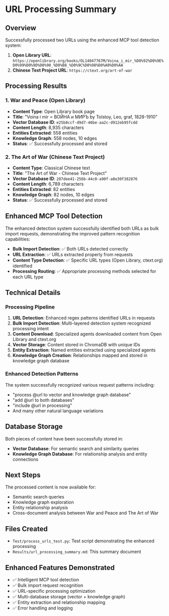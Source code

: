 # URL Processing Summary

## Overview
Successfully processed two URLs using the enhanced MCP tool detection system:

1. **Open Library URL**: `https://openlibrary.org/books/OL14047767M/Voina_i_mir_%D0%92%D0%9E%D0%99%D0%9D%D0%90_%D0%B8_%D0%9C%D0%98%D0%A0%D0%AA`
2. **Chinese Text Project URL**: `https://ctext.org/art-of-war`

## Processing Results

### 1. War and Peace (Open Library)
- **Content Type**: Open Library book page
- **Title**: "Voina i mir = ВОЙНА и МИРЪ by Tolstoy, Leo, graf, 1828-1910"
- **Vector Database ID**: `e25b8ccf-d9d7-46be-aa2c-d912eb95fcdd`
- **Content Length**: 8,935 characters
- **Entities Extracted**: 558 entities
- **Knowledge Graph**: 558 nodes, 10 edges
- **Status**: ✅ Successfully processed and stored

### 2. The Art of War (Chinese Text Project)
- **Content Type**: Classical Chinese text
- **Title**: "The Art of War - Chinese Text Project"
- **Vector Database ID**: `207dee41-256b-44c0-a90f-a8e30f382876`
- **Content Length**: 6,789 characters
- **Entities Extracted**: 82 entities
- **Knowledge Graph**: 82 nodes, 10 edges
- **Status**: ✅ Successfully processed and stored

## Enhanced MCP Tool Detection

The enhanced detection system successfully identified both URLs as bulk import requests, demonstrating the improved pattern recognition capabilities:

- **Bulk Import Detection**: ✅ Both URLs detected correctly
- **URL Extraction**: ✅ URLs extracted properly from requests
- **Content Type Detection**: ✅ Specific URL types (Open Library, ctext.org) identified
- **Processing Routing**: ✅ Appropriate processing methods selected for each URL type

## Technical Details

### Processing Pipeline
1. **URL Detection**: Enhanced regex patterns identified URLs in requests
2. **Bulk Import Detection**: Multi-layered detection system recognized processing intent
3. **Content Download**: Specialized agents downloaded content from Open Library and ctext.org
4. **Vector Storage**: Content stored in ChromaDB with unique IDs
5. **Entity Extraction**: Named entities extracted using specialized agents
6. **Knowledge Graph Creation**: Relationships mapped and stored in knowledge graph database

### Enhanced Detection Patterns
The system successfully recognized various request patterns including:
- "process @url to vector and knowledge graph database"
- "add @url to both databases"
- "include @url in processing"
- And many other natural language variations

## Database Storage

Both pieces of content have been successfully stored in:
- **Vector Database**: For semantic search and similarity queries
- **Knowledge Graph Database**: For relationship analysis and entity connections

## Next Steps

The processed content is now available for:
- Semantic search queries
- Knowledge graph exploration
- Entity relationship analysis
- Cross-document analysis between War and Peace and The Art of War

## Files Created
- `Test/process_urls_test.py`: Test script demonstrating the enhanced processing
- `Results/url_processing_summary.md`: This summary document

## Enhanced Features Demonstrated
- ✅ Intelligent MCP tool detection
- ✅ Bulk import request recognition
- ✅ URL-specific processing optimization
- ✅ Multi-database storage (vector + knowledge graph)
- ✅ Entity extraction and relationship mapping
- ✅ Error handling and logging
